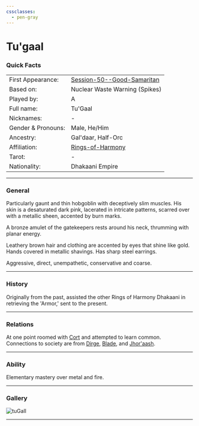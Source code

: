 ```yaml
---
cssclasses:
  - pen-gray
---
```

# Tu'gaal
### Quick Facts

|                    |                                                                               |
| ------------------ | ----------------------------------------------------------------------------- |
| First Appearance:  | [Session-50--Good-Samaritan](../-Session-Notes/Session-50--Good-Samaritan.md) |
| Based on:          | Nuclear Waste Warning (Spikes)                                                |
| Played by:         | A                                                                             |
| Full name:         | Tu'Gaal                                                                       |
| Nicknames:         | -                                                                             |
| Gender & Pronouns: | Male, He/Him                                                                  |
| Ancestry:          | Gal'daar, Half-Orc                                                            |
| Affiliation:       | [Rings-of-Harmony](../-Groups/Rings-of-Harmony.md)                            |
| Tarot:             | -                                                                             |
| Nationality:       | Dhakaani Empire                                                               |
***
### General
Particularly gaunt and thin hobgoblin with deceptively slim muscles.
His skin is a desaturated dark pink, lacerated in intricate patterns, scarred over with a metallic sheen, accented by burn marks.

A bronze amulet of the gatekeepers rests around his neck, thrumming with planar energy.

Leathery brown hair and clothing are accented by eyes that shine like gold. 
Hands covered in metallic shavings. 
Has sharp steel earrings.

Aggressive, direct, unempathetic, conservative and coarse.
***
### History
Originally from the past, assisted the other Rings of Harmony Dhakaani in retrieving the 'Armor,' sent to the present.

***
### Relations
At one point roomed with [Cort](Cort.md) and attempted to learn common.
Connections to society are from [Dirge](Dirge.md), [Blade](Blade.md), and [Jhor'aash](Jhor'aash.md).

***
### Ability
Elementary mastery over metal and fire.

***
### Gallery

![tuGall](../../../../../99%20-%20META/attachments/tuGall.png)

***
